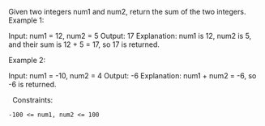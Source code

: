 Given two integers num1 and num2, return the sum of the two integers.
 
Example 1:

Input: num1 = 12, num2 = 5
Output: 17
Explanation: num1 is 12, num2 is 5, and their sum is 12 + 5 = 17, so 17 is returned.


Example 2:

Input: num1 = -10, num2 = 4
Output: -6
Explanation: num1 + num2 = -6, so -6 is returned.


 
Constraints:


	-100 <= num1, num2 <= 100

